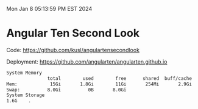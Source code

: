 Mon Jan  8 05:13:59 PM EST 2024

# Angular Ten Second Look

Code: https://github.com/kusl/angulartensecondlook

Deployment: https://github.com/angularten/angularten.github.io

```bash
System Memory
               total        used        free      shared  buff/cache   available
Mem:            15Gi       1.8Gi        11Gi       254Mi       2.9Gi        13Gi
Swap:          8.0Gi          0B       8.0Gi
System Storage
1.6G	.
```
```bash
